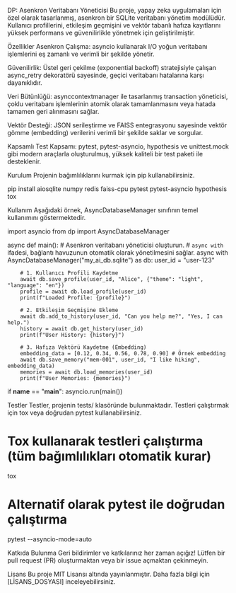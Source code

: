 DP: Asenkron Veritabanı Yöneticisi
Bu proje, yapay zeka uygulamaları için özel olarak tasarlanmış, asenkron bir SQLite veritabanı yönetim modülüdür. Kullanıcı profillerini, etkileşim geçmişini ve vektör tabanlı hafıza kayıtlarını yüksek performans ve güvenilirlikle yönetmek için geliştirilmiştir.

Özellikler
Asenkron Çalışma: asyncio kullanarak I/O yoğun veritabanı işlemlerini eş zamanlı ve verimli bir şekilde yönetir.

Güvenilirlik: Üstel geri çekilme (exponential backoff) stratejisiyle çalışan async_retry dekoratörü sayesinde, geçici veritabanı hatalarına karşı dayanıklıdır.

Veri Bütünlüğü: asynccontextmanager ile tasarlanmış transaction yöneticisi, çoklu veritabanı işlemlerinin atomik olarak tamamlanmasını veya hatada tamamen geri alınmasını sağlar.

Vektör Desteği: JSON serileştirme ve FAISS entegrasyonu sayesinde vektör gömme (embedding) verilerini verimli bir şekilde saklar ve sorgular.

Kapsamlı Test Kapsamı: pytest, pytest-asyncio, hypothesis ve unittest.mock gibi modern araçlarla oluşturulmuş, yüksek kaliteli bir test paketi ile desteklenir.

Kurulum
Projenin bağımlılıklarını kurmak için pip kullanabilirsiniz.

pip install aiosqlite numpy redis faiss-cpu pytest pytest-asyncio hypothesis tox

Kullanım
Aşağıdaki örnek, AsyncDatabaseManager sınıfının temel kullanımını göstermektedir.

import asyncio
from dp import AsyncDatabaseManager

async def main():
    # Asenkron veritabanı yöneticisi oluşturun.
    # `async with` ifadesi, bağlantı havuzunun otomatik olarak yönetilmesini sağlar.
    async with AsyncDatabaseManager("my_ai_db.sqlite") as db:
        user_id = "user-123"

        # 1. Kullanıcı Profili Kaydetme
        await db.save_profile(user_id, "Alice", {"theme": "light", "language": "en"})
        profile = await db.load_profile(user_id)
        print(f"Loaded Profile: {profile}")

        # 2. Etkileşim Geçmişine Ekleme
        await db.add_to_history(user_id, "Can you help me?", "Yes, I can help.")
        history = await db.get_history(user_id)
        print(f"User History: {history}")

        # 3. Hafıza Vektörü Kaydetme (Embedding)
        embedding_data = [0.12, 0.34, 0.56, 0.78, 0.90] # Örnek embedding
        await db.save_memory("mem-001", user_id, "I like hiking", embedding_data)
        memories = await db.load_memories(user_id)
        print(f"User Memories: {memories}")

if __name__ == "__main__":
    asyncio.run(main())

Testler
Testler, projenin tests/ klasöründe bulunmaktadır. Testleri çalıştırmak için tox veya doğrudan pytest kullanabilirsiniz.

# Tox kullanarak testleri çalıştırma (tüm bağımlılıkları otomatik kurar)
tox

# Alternatif olarak pytest ile doğrudan çalıştırma
pytest --asyncio-mode=auto

Katkıda Bulunma
Geri bildirimler ve katkılarınız her zaman açığız! Lütfen bir pull request (PR) oluşturmaktan veya bir issue açmaktan çekinmeyin.

Lisans
Bu proje MIT Lisansı altında yayınlanmıştır. Daha fazla bilgi için [LİSANS_DOSYASI] inceleyebilirsiniz.